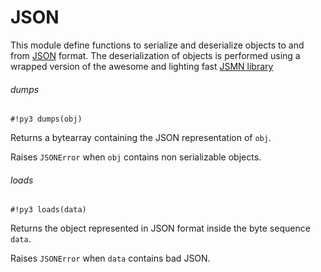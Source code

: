 # JSON

This module define functions to serialize and deserialize objects to and from [JSON](http://json.org) format.
The deserialization of objects is performed using a wrapped version of the awesome and lighting fast [JSMN library](http://zserge.com/jsmn.html)

###### dumps

```#!py3 dumps(obj)```

Returns a bytearray containing the JSON representation of ```obj```.

Raises `JSONError` when ```obj``` contains non serializable objects.

###### loads

```#!py3 loads(data)```

Returns the object represented in JSON format inside the byte sequence ```data```.

Raises `JSONError` when ```data``` contains bad JSON.
<!--stackedit_data:
eyJoaXN0b3J5IjpbLTQwMzY3NzUzNl19
-->